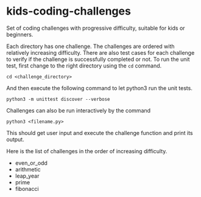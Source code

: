 # kids-coding-challenges
Set of coding challenges with progressive difficulty, suitable for kids or beginners.

Each directory has one challenge. The challenges are ordered with relatively increasing difficulty. There are also test cases for each challenge to verify if the challenge is successfully completed or not. To run the unit test, first change to the right directory using the `cd` command.

```
cd <challenge_directory>
```

And then execute the following command to let python3 run the unit tests.

```
python3 -m unittest discover --verbose
```

Challenges can also be run interactively by the command

```
python3 <filename.py>
```

This should get user input and execute the challenge function and print its output.

Here is the list of challenges in the order of increasing difficulty.

* even_or_odd
* arithmetic
* leap_year
* prime
* fibonacci
